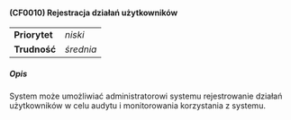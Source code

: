 #### (CF0010) Rejestracja działań użytkowników

|               |           |
|---------------|-----------|
| **Priorytet** | _niski_   |
| **Trudność**  | _średnia_ |

##### Opis

System może umożliwiać administratorowi systemu rejestrowanie działań użytkowników w celu audytu i monitorowania korzystania z systemu.

